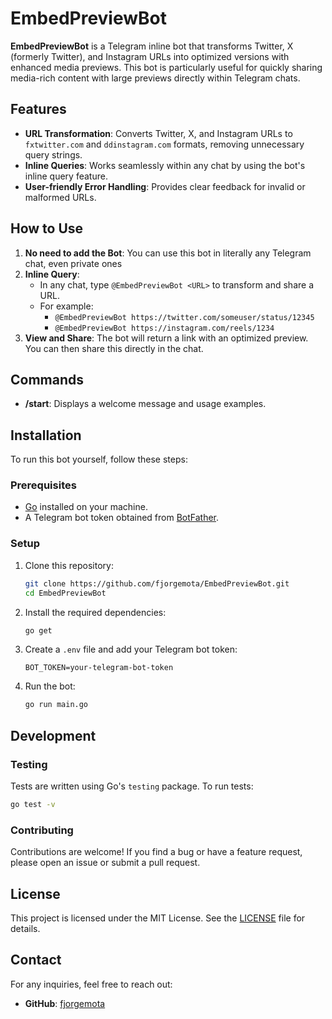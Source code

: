 # EmbedPreviewBot

**EmbedPreviewBot** is a Telegram inline bot that transforms Twitter, X (formerly Twitter), and Instagram URLs into optimized versions with enhanced media previews. This bot is particularly useful for quickly sharing media-rich content with large previews directly within Telegram chats.

## Features

- **URL Transformation**: Converts Twitter, X, and Instagram URLs to `fxtwitter.com` and `ddinstagram.com` formats, removing unnecessary query strings.
- **Inline Queries**: Works seamlessly within any chat by using the bot's inline query feature.
- **User-friendly Error Handling**: Provides clear feedback for invalid or malformed URLs.

## How to Use

1. **No need to add the Bot**: You can use this bot in literally any Telegram chat, even private ones
2. **Inline Query**: 
   - In any chat, type `@EmbedPreviewBot <URL>` to transform and share a URL.
   - For example:
     - `@EmbedPreviewBot https://twitter.com/someuser/status/12345`
     - `@EmbedPreviewBot https://instagram.com/reels/1234`
3. **View and Share**: The bot will return a link with an optimized preview. You can then share this directly in the chat.

## Commands

- **/start**: Displays a welcome message and usage examples.

## Installation

To run this bot yourself, follow these steps:

### Prerequisites

- [Go](https://golang.org/) installed on your machine.
- A Telegram bot token obtained from [BotFather](https://t.me/BotFather).

### Setup

1. Clone this repository:

   ```bash
   git clone https://github.com/fjorgemota/EmbedPreviewBot.git
   cd EmbedPreviewBot
   ```

2. Install the required dependencies:

   ```bash
   go get
   ```

3. Create a `.env` file and add your Telegram bot token:

   ```
   BOT_TOKEN=your-telegram-bot-token
   ```

4. Run the bot:

   ```bash
   go run main.go
   ```

## Development

### Testing

Tests are written using Go's `testing` package. To run tests:

```bash
go test -v
```

### Contributing

Contributions are welcome! If you find a bug or have a feature request, please open an issue or submit a pull request.

## License

This project is licensed under the MIT License. See the [LICENSE](LICENSE) file for details.

## Contact

For any inquiries, feel free to reach out:

- **GitHub**: [fjorgemota](https://github.com/fjorgemota)